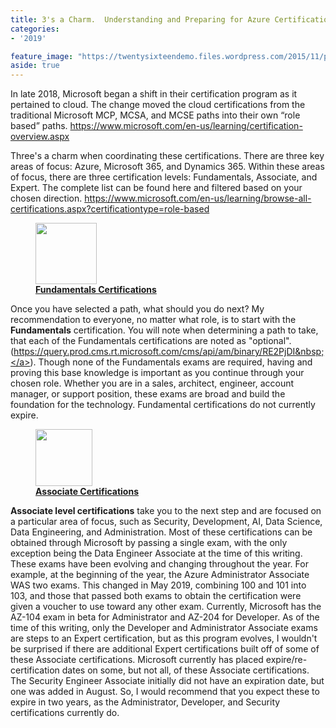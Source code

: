 ```yaml
---
title: 3's a Charm.  Understanding and Preparing for Azure Certifications
categories:
- '2019'

feature_image: "https://twentysixteendemo.files.wordpress.com/2015/11/post.png"
aside: true
---
```


In late 2018, Microsoft began a shift in their certification program as it pertained to cloud. The change moved the cloud certifications from the traditional Microsoft MCP, MCSA, and MCSE paths into their own “role based” paths. https://www.microsoft.com/en-us/learning/certification-overview.aspx

Three's a charm when coordinating these certifications. There are three key areas of focus: Azure, Microsoft 365, and Dynamics 365. Within these areas of focus, there are three certification levels: Fundamentals, Associate, and Expert.  The complete list can be found here and filtered based on your chosen direction. https://www.microsoft.com/en-us/learning/browse-all-certifications.aspx?certificationtype=role-based


<figure class="alignleft is-resized"><img src="https://captainhyperscaler.files.wordpress.com/2019/10/azurefundamentals.png" alt="" class="wp-image-92" width="98" height="98"/><figcaption><strong><u>Fundamentals Certifications</u></strong></figcaption></figure>

Once you have selected a path, what should you do next? My recommendation to everyone, no matter what role, is to start with the <strong>Fundamentals</strong> certification. You will note when determining a path to take, that each of the Fundamentals certifications are noted as "optional". (<a href="https://query.prod.cms.rt.microsoft.com/cms/api/am/binary/RE2PjDI" target="_blank" rel="noreferrer noopener">https://query.prod.cms.rt.microsoft.com/cms/api/am/binary/RE2PjDI&nbsp;</a>). Though none of the Fundamentals exams are required, having and proving this base knowledge is important as you continue through your chosen role. Whether you are in a sales, architect, engineer, account manager, or support position, these exams are broad and build the foundation for the technology.  Fundamental certifications do not currently expire.


<figure class="alignleft is-resized"><img src="https://captainhyperscaler.files.wordpress.com/2019/10/azureassociate.png" alt="" class="wp-image-90" width="91" height="91"/><figcaption><strong><u>Associate Certifications</u></strong></figcaption></figure>

<strong>Associate level certifications</strong> take you to the next step and are focused on a particular area of focus, such as Security, Development, AI, Data Science, Data Engineering, and Administration. Most of these certifications can be obtained through Microsoft by passing a single exam, with the only exception being the Data Engineer Associate at the time of this writing. These exams have been evolving and changing throughout the year. For example, at the beginning of the year, the Azure Administrator Associate WAS two exams. This changed in May 2019, combining 100 and 101 into 103, and those that passed both exams to obtain the certification were given a voucher to use toward any other exam. Currently, Microsoft has the AZ-104 exam in beta for Administrator and AZ-204 for Developer. As of the time of this writing, only the Developer and Administrator Associate exams are steps to an Expert certification, but as this program evolves, I wouldn't be surprised if there are additional Expert certifications built off of some of these Associate certifications. Microsoft currently has placed expire/re-certification dates on some, but not all, of these Associate certifications. The Security Engineer Associate initially did not have an expiration date, but one was added in August. So, I would recommend that you expect these to expire in two years, as the Administrator, Developer, and Security certifications currently do.